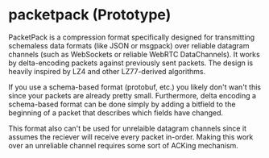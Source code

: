 # packetpack (Prototype)

PacketPack is a compression format specifically designed for transmitting schemaless data formats (like JSON or msgpack) over reliable datagram channels (such as WebSockets or reliable WebRTC DataChannels). It works by delta-encoding packets against previously sent packets. The design is heavily inspired by LZ4 and other LZ77-derived algorithms.

If you use a schema-based format (protobuf, etc.) you likely don't wan't this since your packets are already pretty small. Furthermore, delta encoding a schema-based format can be done simply by adding a bitfield to the beginning of a packet that describes which fields have changed.

This format also can't be used for unrelaible datagram channels since it assumes the reciever will receive every packet in-order. Making this work over an unreliable channel requires some sort of ACKing mechanism.
